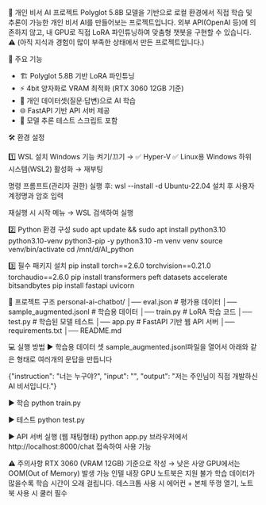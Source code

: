 🧠 개인 비서 AI 프로젝트
Polyglot 5.8B 모델을 기반으로 로컬 환경에서 직접 학습 및 추론이 가능한 개인 비서 AI를 만들어보는 프로젝트입니다.
외부 API(OpenAI 등)에 의존하지 않고, 내 GPU로 직접 LoRA 파인튜닝하여 맞춤형 챗봇을 구현할 수 있습니다.
⚠️ (아직 지식과 경험이 많이 부족한 상태에서 만든 프로젝트입니다.)


🚀 주요 기능
- 🏗 Polyglot 5.8B 기반 LoRA 파인튜닝
- ⚡ 4bit 양자화로 VRAM 최적화 (RTX 3060 12GB 기준)
- 🤖 개인 데이터셋(질문·답변)으로 AI 학습
- 🌐 FastAPI 기반 API 서버 제공
- 🧩 모델 추론 테스트 스크립트 포함

🛠 환경 설정

1️⃣ WSL 설치
Windows 기능 켜기/끄기 →
✅ Hyper-V
✅ Linux용 Windows 하위 시스템(WSL2) 활성화 → 재부팅

명령 프롬프트(관리자 권한) 실행 후:
wsl --install -d Ubuntu-22.04
설치 후 사용자 계정명과 암호 입력

재실행 시 시작 메뉴 → WSL 검색하여 실행

2️⃣ Python 환경 구성
sudo apt update && sudo apt install python3.10 python3.10-venv python3-pip -y
python3.10 -m venv venv
source venv/bin/activate
cd /mnt/d/AI_python

3️⃣ 필수 패키지 설치
pip install torch==2.6.0 torchvision==0.21.0 torchaudio==2.6.0
pip install transformers peft datasets accelerate bitsandbytes
pip install fastapi uvicorn

📂 프로젝트 구조
personal-ai-chatbot/
│── eval.json                 # 평가용 데이터
│── sample_augmented.jsonl     # 학습용 데이터
│── train.py                   # LoRA 학습 코드
│── test.py                    # 학습된 모델 테스트
│── app.py                     # FastAPI 기반 웹 API 서버
│── requirements.txt
│── README.md

💻 실행 방법
▶ 학습용 데이터 셋
sample_augmented.jsonl파일을 열어서 아래와 같은 형태로 여러개의 문답을 만듭니다

{"instruction": "너는 누구야?", "input": "", "output": "저는 주인님이 직접 개발하신 AI 비서입니다."}

▶ 학습
python train.py

▶ 테스트
python test.py

▶ API 서버 실행 (웹 채팅형태)
python app.py
브라우저에서 http://localhost:8000/chat 접속하여 사용 가능

⚠️ 주의사항
RTX 3060 (VRAM 12GB) 기준으로 작성 → 낮은 사양 GPU에서는 OOM(Out of Memory) 발생 가능
인텔 내장 GPU 노트북은 지원 불가
학습 데이터가 많을수록 학습 시간이 오래 걸립니다.
데스크톱 사용 시 에어컨 + 본체 뚜껑 열기, 노트북 사용 시 쿨러 필수